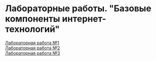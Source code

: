 # Лабораторные работы. "Базовые компоненты интернет-технологий"
[Лабораторная работа №1](https://github.com/emilastanov/cs_labs/tree/lab1)<br>
[Лабораторная работа №2](https://github.com/emilastanov/cs_labs/tree/lab2)<br>
[Лабораторная работа №3](https://github.com/emilastanov/cs_labs/tree/lab3)<br>